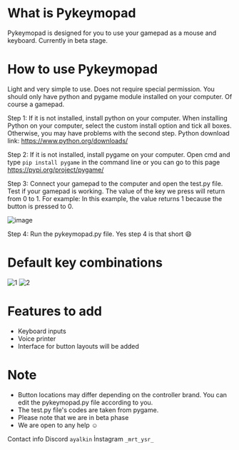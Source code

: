 # What is Pykeymopad
Pykeymopad is designed for you to use your gamepad as a mouse and keyboard. Currently in beta stage.

# How to use Pykeymopad
Light and very simple to use. Does not require special permission. You should only have python and pygame module installed on your computer. Of course a gamepad. 

Step 1: 
If it is not installed, install python on your computer. When installing Python on your computer, select the custom install option and tick all boxes. Otherwise, you may have problems with the second step.
Python download link: https://www.python.org/downloads/

Step 2: 
If it is not installed, install pygame on your computer. Open cmd and type ```pip install pygame``` in the command line or you can go to this page https://pypi.org/project/pygame/

Step 3:
Connect your gamepad to the computer and open the test.py file. Test if your gamepad is working. The value of the key we press will return from 0 to 1. For example: In this example, the value returns 1 because the button is pressed to 0.

![image](https://user-images.githubusercontent.com/84897997/119813349-d41d0700-bef1-11eb-8947-1b8754d9d6b2.png)

Step 4: 
Run the pykeymopad.py file. Yes step 4 is that short :smile: 

# Default key combinations
![1](https://user-images.githubusercontent.com/84897997/119822067-ebf98880-befb-11eb-998d-8e5a60da42f3.jpg)
![2](https://user-images.githubusercontent.com/84897997/119822112-f6b41d80-befb-11eb-8f71-33fe94e870a7.jpg)

# Features to add
* Keyboard inputs
* Voice printer
* Interface for button layouts will be added

# Note
* Button locations may differ depending on the controller brand. You can edit the pykeymopad.py file according to you.
* The test.py file's codes are taken from pygame.
* Please note that we are in beta phase
* We are open to any help :relaxed:

Contact info
Discord ```ayalkin```
İnstagram ```_mrt_ysr_```






